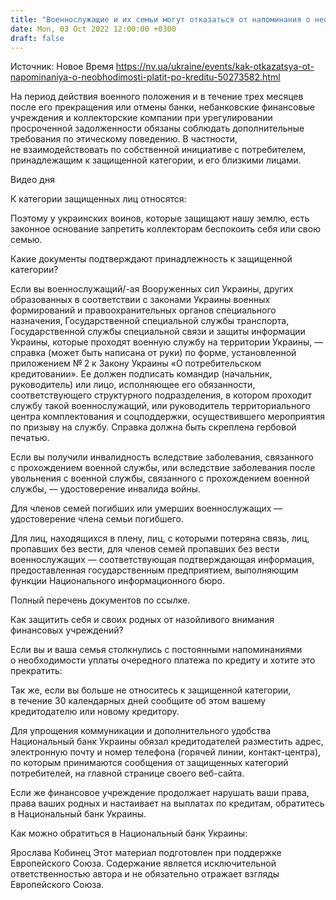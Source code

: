 ```yaml
---
title: "Военнослужащие и их семьи могут отказаться от напоминания о необходимости платить по кредиту"
date: Mon, 03 Oct 2022 12:00:00 +0300
draft: false
---
```

Источник: Новое Время https://nv.ua/ukraine/events/kak-otkazatsya-ot-napominaniya-o-neobhodimosti-platit-po-kreditu-50273582.html


На период действия военного положения и в течение трех месяцев после его прекращения или отмены банки, небанковские финансовые учреждения и коллекторские компании при урегулировании просроченной задолженности обязаны соблюдать дополнительные требования по этическому поведению. В частности, не взаимодействовать по собственной инициативе с потребителем, принадлежащим к защищенной категории, и его близкими лицами.

 Видео дня   

К категории защищенных лиц относятся:

Поэтому у украинских воинов, которые защищают нашу землю, есть законное основание запретить коллекторам беспокоить себя или свою семью.

Какие документы подтверждают принадлежность к защищенной категории?

Если вы военнослужащий/-ая Вооруженных сил Украины, других образованных в соответствии с законами Украины военных формирований и правоохранительных органов специального назначения, Государственной специальной службы транспорта, Государственной службы специальной связи и защиты информации Украины, которые проходят военную службу на территории Украины, — справка (может быть написана от руки) по форме, установленной приложением № 2 к Закону Украины «О потребительском кредитовании». Ее должен подписать командир (начальник, руководитель) или лицо, исполняющее его обязанности, соответствующего структурного подразделения, в котором проходит службу такой военнослужащий, или руководитель территориального центра комплектования и соцподдержки, осуществившего мероприятия по призыву на службу. Справка должна быть скреплена гербовой печатью.

Если вы получили инвалидность вследствие заболевания, связанного с прохождением военной службы, или вследствие заболевания после увольнения с военной службы, связанного с прохождением военной службы, — удостоверение инвалида войны.

Для членов семей погибших или умерших военнослужащих — удостоверение члена семьи погибшего.

Для лиц, находящихся в плену, лиц, с которыми потеряна связь, лиц, пропавших без вести, для членов семей пропавших без вести военнослужащих — соответствующая подтверждающая информация, предоставленная государственным предприятием, выполняющим функции Национального информационного бюро.

Полный перечень документов по ссылке.

Как защитить себя и своих родных от назойливого внимания финансовых учреждений?

Если вы и ваша семья столкнулись с постоянными напоминаниями о необходимости уплаты очередного платежа по кредиту и хотите это прекратить:

Так же, если вы больше не относитесь к защищенной категории, в течение 30 календарных дней сообщите об этом вашему кредитодателю или новому кредитору.

Для упрощения коммуникации и дополнительного удобства Национальный банк Украины обязал кредитодателей разместить адрес, электронную почту и номер телефона (горячей линии, контакт-центра), по которым принимаются сообщения от защищенных категорий потребителей, на главной странице своего веб-сайта.

Если же финансовое учреждение продолжает нарушать ваши права, права ваших родных и настаивает на выплатах по кредитам, обратитесь в Национальный банк Украины.

Как можно обратиться в Национальный банк Украины:

Ярослава Кобинец Этот материал подготовлен при поддержке Европейского Союза. Содержание является исключительной ответственностью автора и не обязательно отражает взгляды Европейского Союза.
